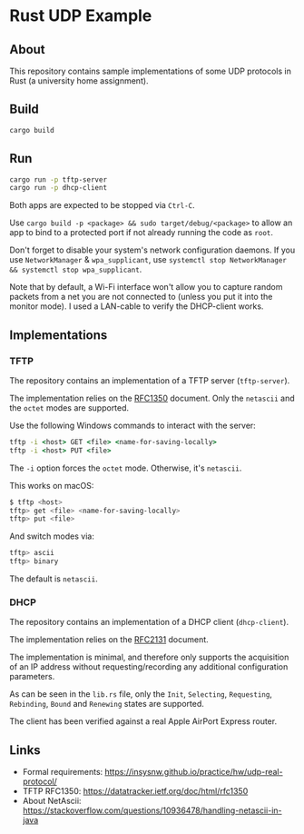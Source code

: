 # Rust UDP Example
## About

This repository contains sample implementations of some UDP protocols in Rust (a university home assignment).

## Build

```bash
cargo build
```

## Run

```bash
cargo run -p tftp-server
cargo run -p dhcp-client
```

Both apps are expected to be stopped via `Ctrl-C`.

Use `cargo build -p <package> && sudo target/debug/<package>` to allow an app to bind to a protected port if not already running the code as `root`.

Don't forget to disable your system's network configuration daemons. If you use `NetworkManager` & `wpa_supplicant`, use `systemctl stop NetworkManager && systemctl stop wpa_supplicant`.

Note that by default, a Wi-Fi interface won't allow you to capture random packets from a net you are not connected to (unless you put it into the monitor mode). I used a LAN-cable to verify the DHCP-client works.

## Implementations
### TFTP

The repository contains an implementation of a TFTP server (`tftp-server`).

The implementation relies on the [RFC1350](https://datatracker.ietf.org/doc/html/rfc1350) document.
Only the `netascii` and the `octet` modes are supported.

Use the following Windows commands to interact with the server:

```bat
tftp -i <host> GET <file> <name-for-saving-locally>
tftp -i <host> PUT <file>
```

The `-i` option forces the `octet` mode. Otherwise, it's `netascii`.

This works on macOS:

```bash
$ tftp <host>
tftp> get <file> <name-for-saving-locally>
tftp> put <file>
```

And switch modes via:

```bash
tftp> ascii
tftp> binary
```

The default is `netascii`.

### DHCP

The repository contains an implementation of a DHCP client (`dhcp-client`).

The implementation relies on the [RFC2131](https://datatracker.ietf.org/doc/html/rfc2131) document.

The implementation is minimal, and therefore only supports the acquisition of an IP address without requesting/recording any additional configuration parameters.

As can be seen in the `lib.rs` file, only the `Init`, `Selecting`, `Requesting`, `Rebinding`, `Bound` and `Renewing` states are supported.

The client has been verified against a real Apple AirPort Express router.

## Links

* Formal requirements: https://insysnw.github.io/practice/hw/udp-real-protocol/
* TFTP RFC1350: https://datatracker.ietf.org/doc/html/rfc1350
* About NetAscii: https://stackoverflow.com/questions/10936478/handling-netascii-in-java
